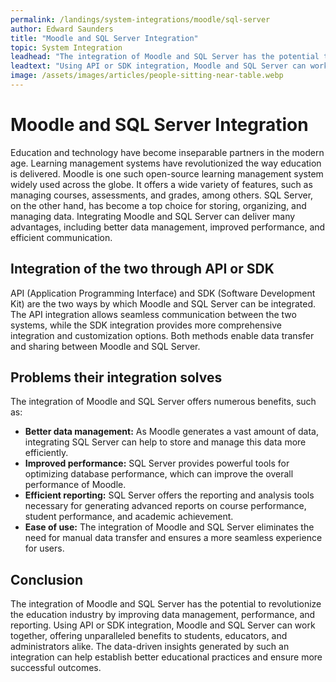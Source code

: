 ```yaml
---
permalink: /landings/system-integrations/moodle/sql-server
author: Edward Saunders
title: "Moodle and SQL Server Integration"
topic: System Integration
leadhead: "The integration of Moodle and SQL Server has the potential to revolutionize the education industry by improving data management, performance, and reporting"
leadtext: "Using API or SDK integration, Moodle and SQL Server can work together, offering unparalleled benefits to students, educators, and administrators alike. The data-driven insights generated by such an integration can help establish better educational practices and ensure more successful outcomes."
image: /assets/images/articles/people-sitting-near-table.webp
---
```

<div class="arttext">	<h1>Moodle and SQL Server Integration</h1>
	<p>Education and technology have become inseparable partners in the modern age. Learning management systems have revolutionized the way education is delivered. Moodle is one such open-source learning management system widely used across the globe. It offers a wide variety of features, such as managing courses, assessments, and grades, among others. SQL Server, on the other hand, has become a top choice for storing, organizing, and managing data. Integrating Moodle and SQL Server can deliver many advantages, including better data management, improved performance, and efficient communication.</p>
	<h2>Integration of the two through API or SDK</h2>
	<p>API (Application Programming Interface) and SDK (Software Development Kit) are the two ways by which Moodle and SQL Server can be integrated. The API integration allows seamless communication between the two systems, while the SDK integration provides more comprehensive integration and customization options. Both methods enable data transfer and sharing between Moodle and SQL Server.</p>
	<h2>Problems their integration solves</h2>
	<p>The integration of Moodle and SQL Server offers numerous benefits, such as:</p>
	<ul>
		<li><strong>Better data management:</strong> As Moodle generates a vast amount of data, integrating SQL Server can help to store and manage this data more efficiently.</li>
		<li><strong>Improved performance:</strong> SQL Server provides powerful tools for optimizing database performance, which can improve the overall performance of Moodle.</li>
		<li><strong>Efficient reporting:</strong> SQL Server offers the reporting and analysis tools necessary for generating advanced reports on course performance, student performance, and academic achievement.</li>
		<li><strong>Ease of use:</strong> The integration of Moodle and SQL Server eliminates the need for manual data transfer and ensures a more seamless experience for users.</li>
	</ul>
	<h2>Conclusion</h2>
	<p>The integration of Moodle and SQL Server has the potential to revolutionize the education industry by improving data management, performance, and reporting. Using API or SDK integration, Moodle and SQL Server can work together, offering unparalleled benefits to students, educators, and administrators alike. The data-driven insights generated by such an integration can help establish better educational practices and ensure more successful outcomes.</p>
</div>